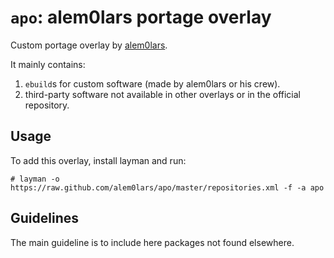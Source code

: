 # `apo`: alem0lars portage overlay

Custom portage overlay by [alem0lars](https://molarialessandro.info).

It mainly contains:

1. `ebuild`s for custom software (made by alem0lars or his crew).
2. third-party software not available in other overlays or in the official repository.

## Usage

To add this overlay, install layman and run:

```ShellSession
# layman -o https://raw.github.com/alem0lars/apo/master/repositories.xml -f -a apo
```

## Guidelines

The main guideline is to include here packages not found elsewhere.
